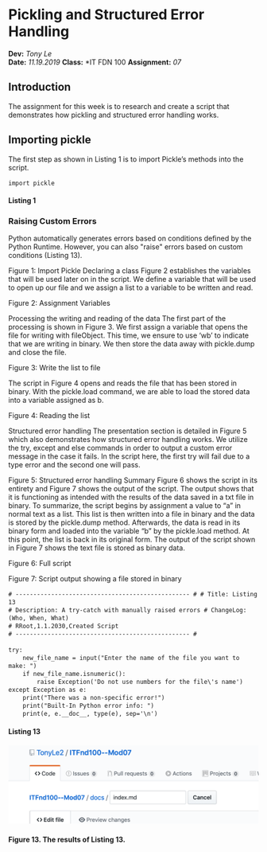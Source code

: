 # Pickling and Structured Error Handling
**Dev:** *Tony Le*  
**Date:** *11.19.2019*
**Class:** *IT FDN 100
**Assignment:** *07*

## Introduction
The assignment for this week is to research and create a script that demonstrates how pickling and structured error handling works. 

## Importing pickle
The first step as shown in Listing 1 is to import Pickle’s methods into the script.

```
import pickle
```
#### Listing 1

### Raising Custom Errors
Python automatically generates errors based on conditions defined by the Python Runtime. However, you can also "raise" errors based on custom conditions (Listing 13).


 
Figure 1: Import Pickle
Declaring a class
Figure 2 establishes the variables that will be used later on in the script. We define a variable that will be used to open up our file and we assign a list to a variable to be written and read.

 
Figure 2: Assignment Variables







Processing the writing and reading of the data
The first part of the processing is shown in Figure 3. We first assign a variable that opens the file for writing with fileObject. This time, we ensure to use ‘wb’ to indicate that we are writing in binary. We then store the data away with pickle.dump and close the file.
 
Figure 3: Write the list to file

The script in Figure 4 opens and reads the file that has been stored in binary. With the pickle.load command, we are able to load the stored data into a variable assigned as b. 
 
Figure 4: Reading the list

Structured error handling
The presentation section is detailed in Figure 5 which also demonstrates how structured error handling works. We utilize the try, except and else commands in order to output a custom error message in the case it fails. In the script here, the first try will fail due to a type error and the second one will pass.
 
Figure 5: Structured error handling
Summary
Figure 6 shows the script in its entirety and Figure 7 shows the output of the script. The output shows that it is functioning as intended with the results of the data saved in a txt file in binary. To summarize, the script begins by assignment a value to “a” in normal text as a list. This list is then written into a file in binary and the data is stored by the pickle.dump method. Afterwards, the data is read in its binary form and loaded into the variable “b” by the pickle.load method. At this point, the list is back in its original form. The output of the script shown in Figure 7 shows the text file is stored as binary data.
 
Figure 6: Full script


 
Figure 7: Script output showing a file stored in binary




```
# ------------------------------------------------- # # Title: Listing 13
# Description: A try-catch with manually raised errors # ChangeLog: (Who, When, What)
# RRoot,1.1.2030,Created Script
# ------------------------------------------------- #

try:
    new_file_name = input("Enter the name of the file you want to make: ") 
    if new_file_name.isnumeric():
        raise Exception('Do not use numbers for the file\'s name') 
except Exception as e:
    print("There was a non-specific error!")
    print("Built-In Python error info: ")
    print(e, e.__doc__, type(e), sep='\n')
```
#### Listing 13

![Results of Listing 13](https://github.com/TonyLe2/ITFnd100--Mod07/blob/master/docs/Figure13.png "Results of Listing 13")

#### Figure 13. The results of Listing 13.
